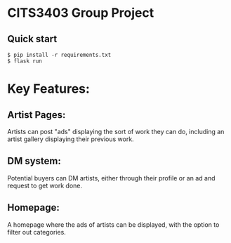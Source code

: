 # CITS3403 Group Project

## Quick start

```console
$ pip install -r requirements.txt
$ flask run
```

# Key Features:
## Artist Pages:
Artists can post "ads" displaying the sort of work they can do, including an artist gallery displaying their previous work.
## DM system: 
Potential buyers can DM artists, either through their profile or an ad and request to get work done.
## Homepage: 
A homepage where the ads of artists can be displayed, with the option to filter out categories.
